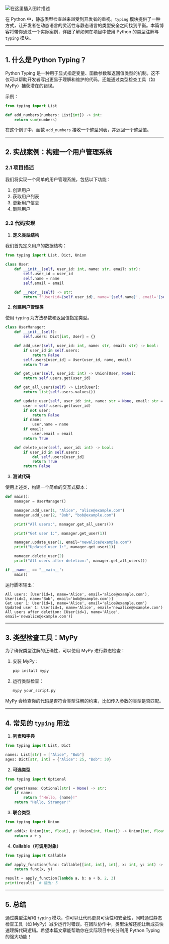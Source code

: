 

![在这里插入图片描述](https://i-blog.csdnimg.cn/direct/01a6485be7be4590b5f77b1db4d0c379.png)





在 Python 中，静态类型检查越来越受到开发者的重视。`typing` 模块提供了一种方式，让开发者在动态语言的灵活性与静态语言的类型安全之间找到平衡。本篇博客将带你通过一个实际案例，详细了解如何在项目中使用 Python 的类型注解与 `typing` 模块。

---

## 1. 什么是 Python Typing？

Python Typing 是一种用于显式指定变量、函数参数和返回值类型的机制。这不仅可以帮助开发者写出更易于理解和维护的代码，还能通过类型检查工具（如 MyPy）捕获潜在的错误。

示例：
```python
from typing import List

def add_numbers(numbers: List[int]) -> int:
    return sum(numbers)
```
在这个例子中，函数 `add_numbers` 接收一个整型列表，并返回一个整型值。

---

## 2. 实战案例：构建一个用户管理系统

### 2.1 项目描述
我们将实现一个简单的用户管理系统，包括以下功能：
1. 创建用户
2. 获取用户列表
3. 更新用户信息
4. 删除用户

### 2.2 代码实现

1. **定义类型结构**

我们首先定义用户的数据结构：
```python
from typing import List, Dict, Union

class User:
    def __init__(self, user_id: int, name: str, email: str):
        self.user_id = user_id
        self.name = name
        self.email = email

    def __repr__(self) -> str:
        return f"User(id={self.user_id}, name='{self.name}', email='{self.email}')"
```

2. **创建用户管理类**

使用 `typing` 为方法参数和返回值指定类型。
```python
class UserManager:
    def __init__(self):
        self.users: Dict[int, User] = {}

    def add_user(self, user_id: int, name: str, email: str) -> bool:
        if user_id in self.users:
            return False
        self.users[user_id] = User(user_id, name, email)
        return True

    def get_user(self, user_id: int) -> Union[User, None]:
        return self.users.get(user_id)

    def get_all_users(self) -> List[User]:
        return list(self.users.values())

    def update_user(self, user_id: int, name: str = None, email: str = None) -> bool:
        user = self.users.get(user_id)
        if not user:
            return False
        if name:
            user.name = name
        if email:
            user.email = email
        return True

    def delete_user(self, user_id: int) -> bool:
        if user_id in self.users:
            del self.users[user_id]
            return True
        return False
```

3. **测试代码**

使用上述类，构建一个简单的交互式脚本：
```python
def main():
    manager = UserManager()

    manager.add_user(1, "Alice", "alice@example.com")
    manager.add_user(2, "Bob", "bob@example.com")

    print("All users:", manager.get_all_users())

    print("Get user 1:", manager.get_user(1))

    manager.update_user(1, email="newalice@example.com")
    print("Updated user 1:", manager.get_user(1))

    manager.delete_user(2)
    print("All users after deletion:", manager.get_all_users())

if __name__ == "__main__":
    main()
```

运行脚本输出：
```
All users: [User(id=1, name='Alice', email='alice@example.com'), User(id=2, name='Bob', email='bob@example.com')]
Get user 1: User(id=1, name='Alice', email='alice@example.com')
Updated user 1: User(id=1, name='Alice', email='newalice@example.com')
All users after deletion: [User(id=1, name='Alice', email='newalice@example.com')]
```

---

## 3. 类型检查工具：MyPy

为了确保类型注解的正确性，可以使用 MyPy 进行静态检查：
1. 安装 MyPy：
   ```bash
   pip install mypy
   ```
2. 运行类型检查：
   ```bash
   mypy your_script.py
   ```

MyPy 会检查你的代码是否符合类型注解的约束，比如传入参数的类型是否匹配。

---

## 4. 常见的 `typing` 用法

1. **列表和字典**
```python
from typing import List, Dict

names: List[str] = ["Alice", "Bob"]
ages: Dict[str, int] = {"Alice": 25, "Bob": 30}
```

2. **可选类型**
```python
from typing import Optional

def greet(name: Optional[str] = None) -> str:
    if name:
        return f"Hello, {name}!"
    return "Hello, Stranger!"
```

3. **联合类型**
```python
from typing import Union

def add(x: Union[int, float], y: Union[int, float]) -> Union[int, float]:
    return x + y
```

4. **Callable（可调用对象）**
```python
from typing import Callable

def apply_function(func: Callable[[int, int], int], x: int, y: int) -> int:
    return func(x, y)

result = apply_function(lambda a, b: a + b, 2, 3)
print(result)  # 输出: 5
```

---

## 5. 总结

通过类型注解和 `typing` 模块，你可以让代码更具可读性和安全性，同时通过静态检查工具（如 MyPy）减少运行时错误。在团队协作中，类型注解还能让新成员快速理解代码逻辑。希望本篇文章能帮助你在实际项目中充分利用 Python Typing 的强大功能！


